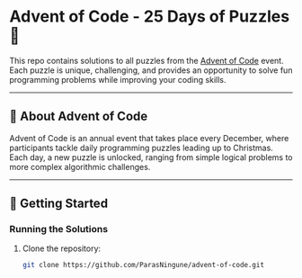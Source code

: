 # Advent of Code - 25 Days of Puzzles 🎄

This repo contains solutions to all puzzles from the [Advent of Code](https://adventofcode.com/) event. Each puzzle is unique, challenging, and provides an opportunity to solve fun programming problems while improving your coding skills.

---

## 📜 About Advent of Code

Advent of Code is an annual event that takes place every December, where participants tackle daily programming puzzles leading up to Christmas. Each day, a new puzzle is unlocked, ranging from simple logical problems to more complex algorithmic challenges.

---

## 🚀 Getting Started

### Running the Solutions

1. Clone the repository:
   ```bash
   git clone https://github.com/ParasNingune/advent-of-code.git
